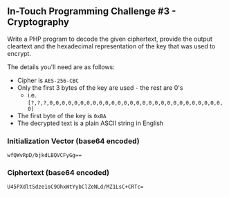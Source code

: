 ## In-Touch Programming Challenge #3 - Cryptography

Write a PHP program to decode the given ciphertext, provide the output cleartext and the hexadecimal representation of the key that was used to encrypt.

The details you'll need are as follows:

* Cipher is `AES-256-CBC`
* Only the first 3 bytes of the key are used - the rest are 0's
	* i.e. `[?,?,?,0,0,0,0,0,0,0,0,0,0,0,0,0,0,0,0,0,0,0,0,0,0,0,0,0,0,0,0,0]`
* The first byte of the key is `0xBA`
* The decrypted text is a plain ASCII string in English

### Initialization Vector (base64 encoded)

	wfQWvRpD/bjkdLBQVCFyGg==

### Ciphertext (base64 encoded)

	U45PXdltSdze1oC9OhxWtYybClZeNLd/MZ1LsC+CRTc=
